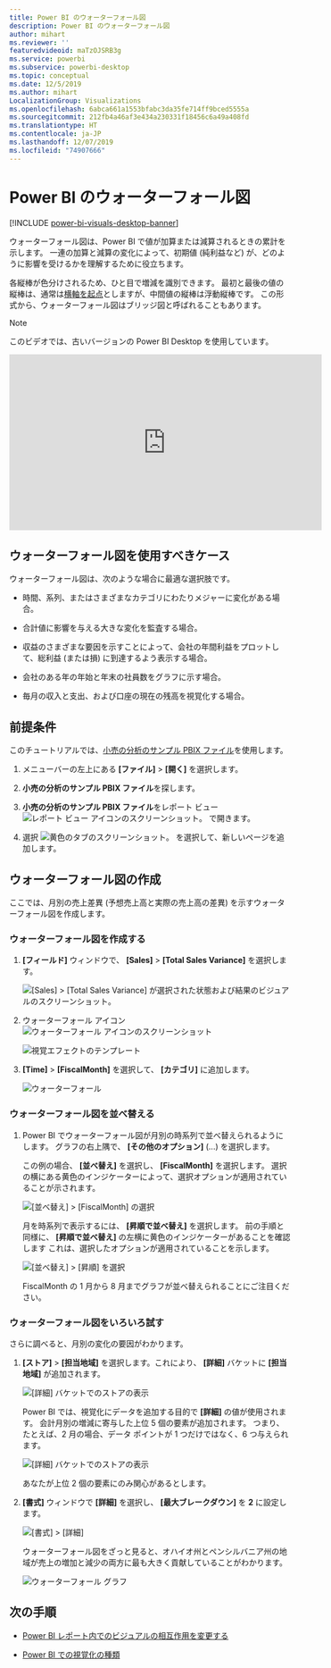 ```yaml
---
title: Power BI のウォーターフォール図
description: Power BI のウォーターフォール図
author: mihart
ms.reviewer: ''
featuredvideoid: maTzOJSRB3g
ms.service: powerbi
ms.subservice: powerbi-desktop
ms.topic: conceptual
ms.date: 12/5/2019
ms.author: mihart
LocalizationGroup: Visualizations
ms.openlocfilehash: 6abca661a1553bfabc3da35fe714ff9bced5555a
ms.sourcegitcommit: 212fb4a46af3e434a230331f18456c6a49a408fd
ms.translationtype: HT
ms.contentlocale: ja-JP
ms.lasthandoff: 12/07/2019
ms.locfileid: "74907666"
---
```

# <a name="waterfall-charts-in-power-bi"></a>Power BI のウォーターフォール図

[!INCLUDE [power-bi-visuals-desktop-banner](../includes/power-bi-visuals-desktop-banner.md)]

ウォーターフォール図は、Power BI で値が加算または減算されるときの累計を示します。 一連の加算と減算の変化によって、初期値 (純利益など) が、どのように影響を受けるかを理解するために役立ちます。

各縦棒が色分けされるため、ひと目で増減を識別できます。 最初と最後の値の縦棒は、通常は[横軸を起点](https://support.office.com/article/Create-a-waterfall-chart-in-Office-2016-for-Windows-8de1ece4-ff21-4d37-acd7-546f5527f185#BKMK_Float "横軸を起点とする")としますが、中間値の縦棒は浮動縦棒です。 この形式から、ウォーターフォール図はブリッジ図と呼ばれることもあります。

   > [!NOTE]
   > このビデオでは、古いバージョンの Power BI Desktop を使用しています。
   > 
   > 

<iframe width="560" height="315" src="https://www.youtube.com/embed/qKRZPBnaUXM" frameborder="0" allow="autoplay; encrypted-media" allowfullscreen></iframe>

## <a name="when-to-use-a-waterfall-chart"></a>ウォーターフォール図を使用すべきケース

ウォーターフォール図は、次のような場合に最適な選択肢です。

* 時間、系列、またはさまざまなカテゴリにわたりメジャーに変化がある場合。

* 合計値に影響を与える大きな変化を監査する場合。

* 収益のさまざまな要因を示すことによって、会社の年間利益をプロットして、総利益 (または損) に到達するよう表示する場合。

* 会社のある年の年始と年末の社員数をグラフに示す場合。

* 毎月の収入と支出、および口座の現在の残高を視覚化する場合。

## <a name="prerequisite"></a>前提条件

このチュートリアルでは、[小売の分析のサンプル PBIX ファイル](https://download.microsoft.com/download/9/6/D/96DDC2FF-2568-491D-AAFA-AFDD6F763AE3/Retail%20Analysis%20Sample%20PBIX.pbix)を使用します。

1. メニューバーの左上にある **[ファイル]**  >  **[開く]** を選択します。
   
2. **小売の分析のサンプル PBIX ファイル**を探します。

1. **小売の分析のサンプル PBIX ファイル**をレポート ビュー ![レポート ビュー アイコンのスクリーンショット。](media/power-bi-visualization-kpi/power-bi-report-view.png) で開きます。

1. 選択 ![黄色のタブのスクリーンショット。](media/power-bi-visualization-kpi/power-bi-yellow-tab.png) を選択して、新しいページを追加します。


## <a name="create-a-waterfall-chart"></a>ウォーターフォール図の作成

ここでは、月別の売上差異 (予想売上高と実際の売上高の差異) を示すウォーターフォール図を作成します。

### <a name="build-the-waterfall-chart"></a>ウォーターフォール図を作成する

1. **[フィールド]** ウィンドウで、 **[Sales]**  >  **[Total Sales Variance]** を選択します。

   ![[Sales] > [Total Sales Variance] が選択された状態および結果のビジュアルのスクリーンショット。](media/power-bi-visualization-waterfall-charts/power-bi-bar.png)

1. ウォーターフォール アイコン ![ウォーターフォール アイコンのスクリーンショット](media/power-bi-visualization-waterfall-charts/power-bi-waterfall-icon.png)

    ![視覚エフェクトのテンプレート](media/power-bi-visualization-waterfall-charts/convert-waterfall.png)

1. **[Time]**  >  **[FiscalMonth]** を選択して、 **[カテゴリ]** に追加します。

    ![ウォーターフォール](media/power-bi-visualization-waterfall-charts/power-bi-waterfall-month.png)

### <a name="sort-the-waterfall-chart"></a>ウォーターフォール図を並べ替える

1. Power BI でウォーターフォール図が月別の時系列で並べ替えられるようにします。 グラフの右上隅で、 **[その他のオプション]** (...) を選択します。

    この例の場合、 **[並べ替え]** を選択し、 **[FiscalMonth]** を選択します。 選択の横にある黄色のインジケーターによって、選択オプションが適用されていることが示されます。

    ![[並べ替え] > [FiscalMonth] の選択](media/power-bi-visualization-waterfall-charts/power-bi-sort-by-fiscalmonth.png)
    
    月を時系列で表示するには、 **[昇順で並べ替え]** を選択します。 前の手順と同様に、 **[昇順で並べ替え]** の左横に黄色のインジケーターがあることを確認します これは、選択したオプションが適用されていることを示します。

    ![[並べ替え] > [昇順] を選択](media/power-bi-visualization-waterfall-charts/power-bi-waterfall-ascending.png)

    

    FiscalMonth の 1 月から 8 月までグラフが並べ替えられることにご注目ください。  

### <a name="explore-the-waterfall-chart"></a>ウォーターフォール図をいろいろ試す

さらに調べると、月別の変化の要因がわかります。

1.  **[ストア]**  >  **[担当地域]** を選択します。これにより、 **[詳細]** バケットに **[担当地域]** が追加されます。

    ![[詳細] バケットでのストアの表示](media/power-bi-visualization-waterfall-charts/power-bi-waterfall-breakdown.png)

    Power BI では、視覚化にデータを追加する目的で **[詳細]** の値が使用されます。 会計月別の増減に寄与した上位 5 個の要素が追加されます。 つまり、たとえば、2 月の場合、データ ポイントが 1 つだけではなく、6 つ与えられます。  

    ![[詳細] バケットでのストアの表示](media/power-bi-visualization-waterfall-charts/power-bi-waterfall-breakdown-default.png)

    あなたが上位 2 個の要素にのみ関心があるとします。

1. **[書式]** ウィンドウで **[詳細]** を選択し、 **[最大ブレークダウン]** を **2** に設定します。

    ![[書式] > [詳細]](media/power-bi-visualization-waterfall-charts/power-bi-waterfall-breakdown-two.png)

    ウォーターフォール図をざっと見ると、オハイオ州とペンシルバニア州の地域が売上の増加と減少の両方に最も大きく貢献していることがわかります。

    ![ウォーターフォール グラフ](media/power-bi-visualization-waterfall-charts/power-bi-axis-waterfall.png)

## <a name="next-steps"></a>次の手順

* [Power BI レポート内でのビジュアルの相互作用を変更する](../service-reports-visual-interactions.md)

* [Power BI での視覚化の種類](power-bi-visualization-types-for-reports-and-q-and-a.md)
